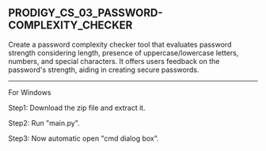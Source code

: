 PRODIGY_CS_03_PASSWORD-COMPLEXITY_CHECKER
----------------------------------------------------------------------------------------------------------------------------------------------------------------------------------------------------------------

Create a password complexity checker tool that evaluates password strength considering length, presence of uppercase/lowercase letters, numbers, and special characters. It offers users feedback on the password's strength, aiding in creating secure passwords.

----------------------------------------------------------------------------------------------------------------------------------------------------------------------------------------------------------------

For Windows

Step1: Download the zip file and extract it.

Step2: Run "main.py".

Step3: Now automatic open "cmd dialog box".

